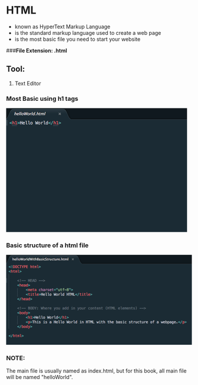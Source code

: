 
# HTML
 
- known as HyperText Markup Language
- is the standard markup language used to create a web page
- is the most basic file you need to start your website
 
###**File Extension: .html**

## Tool:
1. Text Editor 


### Most Basic using h1 tags 
![helloworld.html](https://raw.githubusercontent.com/michieriffic/say-hello-world/master/HTML/HelloWorld_HTML.png)

### Basic structure of a html file
![helloworldWithBasicStructure.html](https://raw.githubusercontent.com/michieriffic/say-hello-world/master/HTML/HelloWorld_HTML_withBasicStructure.png)

### NOTE:
The main file is usually named as index.html, but for this book, all main file will be named "helloWorld".



